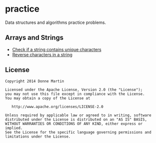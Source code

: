practice
============

Data structures and algorithms practice problems.

## Arrays and Strings

* [Check if a string contains unique characters](http://nbviewer.ipython.org/github/donnemartin/practice/blob/master/arrays-strings/unique_chars.ipynb)
* [Reverse characters in a string](http://nbviewer.ipython.org/github/donnemartin/practice/blob/master/arrays-strings/reverse_string.ipynb)

## License

    Copyright 2014 Donne Martin

    Licensed under the Apache License, Version 2.0 (the "License");
    you may not use this file except in compliance with the License.
    You may obtain a copy of the License at

       http://www.apache.org/licenses/LICENSE-2.0

    Unless required by applicable law or agreed to in writing, software
    distributed under the License is distributed on an "AS IS" BASIS,
    WITHOUT WARRANTIES OR CONDITIONS OF ANY KIND, either express or implied.
    See the License for the specific language governing permissions and
    limitations under the License.
